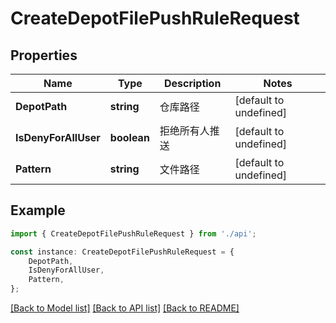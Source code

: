 # CreateDepotFilePushRuleRequest


## Properties

Name | Type | Description | Notes
------------ | ------------- | ------------- | -------------
**DepotPath** | **string** | 仓库路径 | [default to undefined]
**IsDenyForAllUser** | **boolean** | 拒绝所有人推送 | [default to undefined]
**Pattern** | **string** | 文件路径 | [default to undefined]

## Example

```typescript
import { CreateDepotFilePushRuleRequest } from './api';

const instance: CreateDepotFilePushRuleRequest = {
    DepotPath,
    IsDenyForAllUser,
    Pattern,
};
```

[[Back to Model list]](../README.md#documentation-for-models) [[Back to API list]](../README.md#documentation-for-api-endpoints) [[Back to README]](../README.md)
